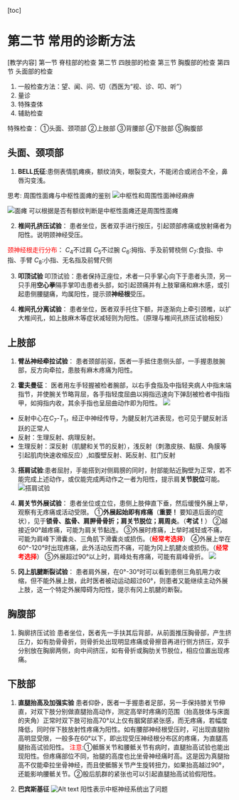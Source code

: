 [toc]
# 第二节 常用的诊断方法

[教学内容]
第一节 脊柱部的检查
第二节 四肢部的检查
第三节 胸腹部的检查
第四节 头面部的检查

1. 一般检查方法：望、闻、问、切（西医为“视、诊、叩、听”）
2. 量诊
3. 特殊查体
4. 辅助检查

特殊检查：
①头面、颈项部
②上肢部
③背腰部
④下肢部
⑤胸腹部

## 头面、颈项部

1. **BELL氏征**:患侧表情肌瘫痪，额纹消失，眼裂变大，不能闭合或闭合不全，鼻唇沟变浅。  

思考: 周围性面瘫与中枢性面瘫的鉴别
![中枢性和周围性面神经麻痹](images/image3.png)

![面瘫](images/image2.png)
可以根据是否有额纹判断是中枢性面瘫还是周围性面瘫


2. **椎间孔挤压试验**：
患者坐位，医者双手进行按压，引起颈部疼痛或放射痛者为阳性。说明颈神经受压。

<font color=red>颈神经根走行分布</font>：
$C_4$不过肩
$C_5$不过腕
$C_6$:拇指、手及前臂桡侧
$C_7$:食指、中指、手臂
$C_8$:小指、无名指及前臂尺侧

3. **叩顶试验**
叩顶试验：患者保持正座位，术者一只手掌心向下于患者头顶，另一只手用**空心拳**隔手掌叩击患者头部，如引起颈痛并有上肢窜痛和麻木感，或引起患侧腰腿痛，均属阳性，提示颈**神经根**受压。

4. **椎间孔分离试验**：
患者坐位，医者双手托住下额，并逐渐向上牵引颈椎，以扩大椎间孔，如上肢麻木等症状减轻则为阳性。（原理与椎间孔挤压试验相反）

## 上肢部

1. **臂丛神经牵拉试验**：
患者颈部前驱，医者一手抵住患侧头部，一手握患肢腕部，反方向牵拉，患肢有麻木疼痛为阳性。

2. **霍夫曼征**：
医者用左手轻握被检者腕部，以右手食指及中指轻夹病人中指末端指节，并使腕关节略背屈，各手指轻度屈曲以拇指迅速向下弹刮被检者中指指甲，如拇指内收，其余手指也呈屈曲动作即为阳性。
![](images/image4.jpg)
- 反射中心在$C_7$-$T_1$，经正中神经传导，为腱反射亢进表现，也可见于腱反射活跃的正常人
- 反射：生理反射、病理反射。
- 生理反射：深反射（肌腱和关节的反射），浅反射（刺激皮肤、黏膜、角膜等引起肌肉快速收缩反应）,如腹壁反射、跖反射、肛门反射

3. **搭肩试验**:患者屈肘，手能搭到对侧肩膀的同时，肘部能贴近胸壁为正常，若不能完成上述动作，或仅能完成两动作之一者为阳性，提示肩**关节脱位**可能。
![搭肩试验](images/image5.png)

4. **肩关节外展试验**：
患者坐位或立位，患侧上肢伸直下垂，然后缓慢外展上举，观察有无疼痛或活动受限。
①**外展起始即有疼痛**（**重要！** 要知道后面的症状），见于**锁骨、肱骨、肩胛骨骨折；肩关节脱位；肩周炎**。（**考试！**）
②越接近90°越疼痛，可能为肩关节黏连。
③外展时疼痛，上举时减轻或不痛，可能为肩峰下滑囊炎、三角肌下滑囊炎或损伤。（**<font color=red>经常考选择</font>**）
④外展上举在60°-120°时出现疼痛，此外活动反而不痛，可能为冈上肌腱炎或损伤。（**<font color=red>经常考选择</font>**）
⑤外展超过90°以上时，肩峰处有疼痛，可能有肩峰骨折。
![](images/image7.png)

5. **冈上肌腱断裂试验**：
患者肩外展，在0°-30°时可以看到患侧三角肌用力收缩，但不能外展上肢，此时医者被动运动超过60°，则患者又能继续主动外展上肢，这一个特定外展障碍为阳性，提示有冈上肌腱的断裂。

## 胸腹部

1. 胸廓挤压试验
患者坐位，医者先一手扶其后背部，从前面推压胸骨部，产生挤压力，如有肋骨骨折，则骨折处出现明显疼痛或骨擦音再进行侧方挤压，双手分别放在胸廓两侧，向中间挤压，如有骨折或胸肋关节脱位，相应位置出现疼痛。

## 下肢部

1. **直腿抬高及加强实验**
患者仰卧，医者一手握患者足部，另一手保持膝关节伸直，对双下肢分别做直腿抬高动作，测定高举时疼痛的范围（抬高肢体与床面的夹角）正常时双下肢可抬高70°以上仅有胭窝部紧张感，而无疼痛，若幅度降低，同时伴下肢放射性疼痛为阳性。如有腰部神经根受压时，可出现直腿抬高明显受限，一般多在60°以下，即出现受压神经根分布区的疼痛，为直腿高腿抬高试验阳性。
<font color=red>注意</font>:①骶髂关节和腰骶关节有病时，直腿抬高试验也能出现阳性。但疼痛部位不同，抬腿的高度也比坐骨神经痛时高。这是因为真腿抬高不仅能牵拉坐骨神经，而且使骶髂关节产生旋转扭力，如果抬高越过90°，还能影响腰骶关节。②股后肌群的紧张也可以引起直腿抬高试验假阳性。

2. **巴宾斯基征**
![Alt text](images/image6.png)
阳性表示中枢神经系统出了问题

